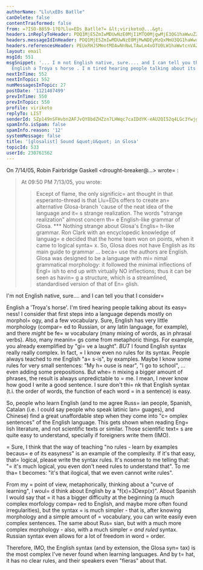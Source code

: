 ```yaml
---
authorName: "Llu\xEDs Batlle"
canDelete: false
contentTrasformed: false
from: =?ISO-8859-1?Q?Llu=EDs_Batlle?= &lt;viriketo@...&gt;
headers.inReplyToHeader: PDQ1MjE5ZmIwMDUwNzE0MjI1MTQ0MjgwMjE3QG1haWwuZ21haWwuY29tPg==
headers.messageIdInHeader: PDQ1MjE5ZmIwMDUwNzE0MjMwNDEyMzQxMmU3QG1haWwuZ21haWwuY29tPg==
headers.referencesHeader: PEUxRHJSMmotMDAwNnNwLTAwLm4xOTU0LW1haWwtcnVAZjIxLm1haWwucnU+CSA8NDJEMjI5RTkuNjA5MDQwN0BNQUdST1VQLlJVPiA8MjAwNTA3MTExMjIwMTYuR0EzMDk0M0B2aWNlcnZlemE+CSA8MDVlODAxYzU4NjYzJGNhMWY3MjcwJGQwNGZmZWE5QGFjZXJwemR2MmFtZWx6PgkgPDYuMS4yLjAuMC4yMDA1MDcxMzE2NTAyOS4wMmFiNjFjMEBwby5wYWNpZmljLm5ldC5hdT4JIDw0MkQ1MDAxMi4zMDYwNzAxQE1BR1JPVVAuUlU+CSA8Ni4xLjIuMC4wLjIwMDUwNzE1MDE0MjI0LjA0MjQ0NTAwQHBvLnBhY2lmaWMubmV0LmF1PgkgPDQ1MjE5ZmIwMDUwNzE0MjI1MTQ0MjgwMjE3QG1haWwuZ21haWwuY29tPg==
layout: email
msgId: 551
msgSnippet: '... I m not English native, sure.... and I can tell you that I consider
  English a Troya s horse . I m tired hearing people talking about its easyness! I'
nextInTime: 552
nextInTopic: 552
numMessagesInTopic: 27
postDate: '1121407499'
prevInTime: 550
prevInTopic: 550
profile: viriketo
replyTo: LIST
senderId: SZp149nSFHvbn2AFJvQY8bdZHZzn7LHWqc7caIDdYK-eAU2QI52q4LGc3Ywjg7uHL2CKOcNs-4e44DqHVlEyUfIbY8KIlhzItSebUqL6lBPVMvLSh7P51nrx7A
spamInfo.isSpam: false
spamInfo.reason: '12'
systemMessage: false
title: '[glosalist] Sound &quot;U&quot; in Glosa'
topicId: 533
userId: 230761562
---
```


On 7/14/05, Robin Fairbridge Gaskell <drought-breaker@...> wrote=
:
> At 09:50 PM 7/13/05, you wrote:
> >Except of flame, the only significic=
ant thought in that esperanto-thread
> >is that Llu=EDs offers to create an=
 alternative Glosa-branch 'cause of the
> >neat idea of the language and it=
s strange realization. The words "strange
> >realization" almost concern th=
e English-like grammar of Glosa.
> *** Nothing strange about Glosa's Englis=
h-like grammar.
>       Ron Clark with an encyclopedic knowledge of languag=
e decided that the
> home team won on points, when it came to logical synta=
x.  So, Glosa does
> not have English as its main guide to grammar ... beca=
use the authors are
> English.  Glosa was designed to be a language with mi=
nimal grammatical
> morphology: it followed the minimal inflections of Engl=
ish to end up with
> virtually NO inflections; thus it can be seen as havin=
g a structure, which
> is a streamlined, standardised version of that of En=
glish.

I'm not English native, sure.... and I can tell you that I consider=

English a 'Troya's horse'. I'm tired hearing people talking about its
easy=
ness! I consider that first steps into a language depends mostly
on morphol=
ogy, and a few vocabulary. Sure, English has very little
morphology (compar=
ed to Russian, or any latin language, for example),
and there _might_ be fe=
w vocabulary (many mixing of words, as in
phrasal verbs). Also, many meanin=
gs come from metaphoric things. For
example, you already exemplified by "gi=
ve a laught". _BUT_ I found
English syntax really really complex. In fact, =
I know even no rules
for its syntax. People always teached to me English "a=
s-is", by
examples. Maybe I know some rules for very small sentences: "My h=
ouse
is near", "I go to school", ... even adding some prepositions. But
whe=
n mixing a bigger amount of phrases, the result is always
unpredictable to =
me. I mean, I never know how good I write a good
sentence. I sure don't thi=
nk that English syntax (t.i. the order of
words, the function of each word =
in a sentence) is easy.

So, people who learn English (and to me agree Russ=
ian people, Spanish,
Catalan (i.e. I could say people who speak latinic lan=
guages), and
Chinese) find a great unaffordable step when they come into "c=
omplex
sentences" of the English language. This gets shown when reading
Eng=
lish literature, and not scientific texts or similar. Those
scientific text=
s are quite easy to understand, specially if foreigners
write them (IMO).

=
Sure, I think that the way of teaching "no rules - learn by examples
becaus=
e of its easyness" is an example of the complexity. If it's that
easy, that=
 logical, please write the syntax rules. It's nosense to me
telling that: "=
it's much logical, you even don't need rules to
understand that". To me tha=
t becomes: "it's that ilogical, that we
even cannot write rules".

From my =
point of view, metaphorically, thinking about a "curve of
learning", I woul=
d think about English by a "f(x)=3Dexp(x)". About
Spanish I would say that =
it has a bigger difficulty at the beginning
(a much complex morfology compa=
red to English, and maybe more often
found irregularities), but the syntax =
is much simpler - that is, after
knowing morphology and a simple amount of =
vocabulary, you can write
easily even complex sentences. The same about Rus=
sian, but with a much
more complex morphology - also, with a much simpler _=
and ruled_
syntax. Russian syntax even allows for a lot of freedom in word =
order.

Therefore, IMO, the English syntax (and by extension, the Glosa
syn=
tax) is the most complex I've never found when learning languages.
And by t=
hat, it has no clear rules, and their speakers even "fieras"
about that.

